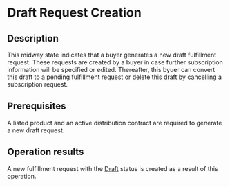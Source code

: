 # Draft Request Creation
## Description
This midway state indicates that a buyer generates a new draft fulfillment request. These requests are created by a buyer in case further subscription information will be specified or edited. Thereafter, this byuer can convert this draft to a pending fulfillment request or delete this draft by cancelling a subscription request.
## Prerequisites
A listed product and an active distribution contract are required to generate a new draft request.
## Operation results
A new fulfillment request with the [Draft](s-a-draft.html) status is created as a result of this operation.